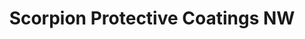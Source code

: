 ---
title: "Scorpion Protective Coatings NW"
url: /salem/scorpion-protective-coatings-nw/
shop: Autowerkstatt
---